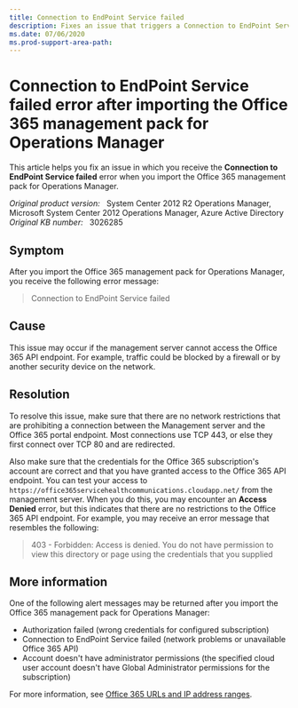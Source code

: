 ```yaml
---
title: Connection to EndPoint Service failed
description: Fixes an issue that triggers a Connection to EndPoint Service failed error in System Center 2012 Operations Manager. This issue occurs when you try to import the Office 365 management pack for Operations Manager.
ms.date: 07/06/2020
ms.prod-support-area-path:
---
```

# Connection to EndPoint Service failed error after importing the Office 365 management pack for Operations Manager

This article helps you fix an issue in which you receive the **Connection to EndPoint Service failed** error when you import the Office 365 management pack for Operations Manager.

_Original product version:_ &nbsp; System Center 2012 R2 Operations Manager, Microsoft System Center 2012 Operations Manager, Azure Active Directory  
_Original KB number:_ &nbsp; 3026285

## Symptom

After you import the Office 365 management pack for Operations Manager, you receive the following error message:

> Connection to EndPoint Service failed

## Cause

This issue may occur if the management server cannot access the Office 365 API endpoint. For example, traffic could be blocked by a firewall or by another security device on the network.

## Resolution

To resolve this issue, make sure that there are no network restrictions that are prohibiting a connection between the Management server and the Office 365 portal endpoint. Most connections use TCP 443, or else they first connect over TCP 80 and are redirected.

Also make sure that the credentials for the Office 365 subscription's account are correct and that you have granted access to the Office 365 API endpoint. You can test your access to `https://office365servicehealthcommunications.cloudapp.net/` from the management server. When you do this, you may encounter an **Access Denied** error, but this indicates that there are no restrictions to the Office 365 API endpoint. For example, you may receive an error message that resembles the following:

> 403 - Forbidden: Access is denied. You do not have permission to view this directory or page using the credentials that you supplied

## More information

One of the following alert messages may be returned after you import the Office 365 management pack for Operations Manager:

- Authorization failed (wrong credentials for configured subscription)
- Connection to EndPoint Service failed (network problems or unavailable Office 365 API)
- Account doesn't have administrator permissions (the specified cloud user account doesn't have Global Administrator permissions for the subscription)

For more information, see [Office 365 URLs and IP address ranges](/office365/enterprise/urls-and-ip-address-ranges).
